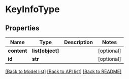 # KeyInfoType

## Properties
Name | Type | Description | Notes
------------ | ------------- | ------------- | -------------
**content** | **list[object]** |  | [optional] 
**id** | **str** |  | [optional] 

[[Back to Model list]](../README.md#documentation-for-models) [[Back to API list]](../README.md#documentation-for-api-endpoints) [[Back to README]](../README.md)


